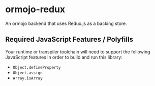 # ormojo-redux
An ormojo backend that uses Redux.js as a backing store.

## Required JavaScript Features / Polyfills

Your runtime or transpiler toolchain will need to support the following JavaScript features in order to build and run this library:

- `Object.defineProperty`
- `Object.assign`
- `Array.isArray`
